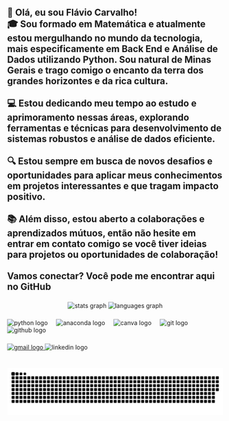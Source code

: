 <h2 align="left">👋 Olá, eu sou Flávio Carvalho!<br>🎓 Sou formado em Matemática e atualmente estou mergulhando no mundo da tecnologia, mais especificamente em Back End e Análise de Dados utilizando Python. Sou natural de Minas Gerais e trago comigo o encanto da terra dos grandes horizontes e da rica cultura.<br><br>💻 Estou dedicando meu tempo ao estudo e aprimoramento nessas áreas, explorando ferramentas e técnicas para desenvolvimento de sistemas robustos e análise de dados eficiente.<br><br>🔍 Estou sempre em busca de novos desafios e oportunidades para aplicar meus conhecimentos em projetos interessantes e que tragam impacto positivo.<br><br>📚 Além disso, estou aberto a colaborações e aprendizados mútuos, então não hesite em entrar em contato comigo se você tiver ideias para projetos ou oportunidades de colaboração!<br><br>Vamos conectar? Você pode me encontrar aqui no GitHub</h2>

###

<div align="center">
  <img src="https://github-readme-stats.vercel.app/api?username=flavioscarvalho&hide_title=false&hide_rank=false&show_icons=true&include_all_commits=true&count_private=true&disable_animations=false&theme=dracula&locale=en&hide_border=false" height="150" alt="stats graph"  />
  <img src="https://github-readme-stats.vercel.app/api/top-langs?username=flavioscarvalho&locale=en&hide_title=false&layout=compact&card_width=320&langs_count=5&theme=dracula&hide_border=false" height="150" alt="languages graph"  />
</div>

###

<div align="left">
  <img src="https://cdn.jsdelivr.net/gh/devicons/devicon/icons/python/python-original.svg" height="30" alt="python logo"  />
  <img width="12" />
  <img src="https://cdn.jsdelivr.net/gh/devicons/devicon/icons/anaconda/anaconda-original.svg" height="30" alt="anaconda logo"  />
  <img width="12" />
  <img src="https://cdn.jsdelivr.net/gh/devicons/devicon/icons/canva/canva-original.svg" height="30" alt="canva logo"  />
  <img width="12" />
  <img src="https://cdn.jsdelivr.net/gh/devicons/devicon/icons/git/git-original.svg" height="30" alt="git logo"  />
  <img width="12" />
  <img src="https://cdn.jsdelivr.net/gh/devicons/devicon/icons/github/github-original.svg" height="30" alt="github logo"  />
</div>

###

<div align="left">
  <a href="professorflaviosoares@gmail.com" target="_blank">
    <img src="https://img.shields.io/static/v1?message=Gmail&logo=gmail&label=&color=D14836&logoColor=white&labelColor=&style=for-the-badge" height="35" alt="gmail logo"  />
  </a>
  <img src="https://img.shields.io/static/v1?message=LinkedIn&logo=linkedin&label=&color=0077B5&logoColor=white&labelColor=&style=for-the-badge" height="35" alt="linkedin logo"  />
</div>

###

<br clear="both">

<img src="https://raw.githubusercontent.com/flavioscarvalho/flavioscarvalho/main/snake.svg" />

###
